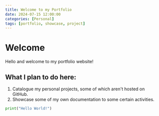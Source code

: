 ```yaml
---
title: Welcome to my Portfolio
date: 2024-07-15 12:00:00
categories: [Personal]
tags: [portfolio, showcase, project]
---
```


<!-- ![Author](assets/img/me.jpg) -->

# Welcome

Hello and welcome to my portfolio website!

## What I plan to do here:

1. Catalogue my personal projects, some of which aren't hosted on GitHub.
2. Showcase some of my own documentation to some certain activities.

```python
print("Hello World!")
```
